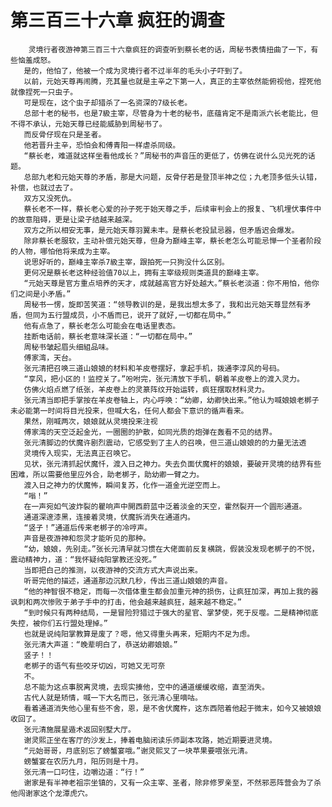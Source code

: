 # 第三百三十六章 疯狂的调查
        灵境行者夜游神第三百三十六章疯狂的调查听到蔡长老的话，周秘书表情扭曲了一下，有些恼羞成怒。
       是的，他怕了，他被一个成为灵境行者不过半年的毛头小子吓到了。
       以前，元始天尊再闹腾，充其量也就是主辛之下第一人，真正的主宰依然能俯视他，捏死他就像捏死一只虫子。
       可是现在，这个虫子却猎杀了一名资深的7级长老。
       总部十老的秘书，也是7級主宰，尽管身为十老的秘书，底蕴肯定不是南派六长老能比，但不得不承认，元始天尊已经能威胁到周秘书了。
       而反骨仔现在只是圣者。
       他若晋升主辛，恐怕会和傅青阳一样虐杀同级。
       “蔡长老，难道就这样坐看他成长？”周秘书的声音压的更低了，仿佛在说什么见光死的话题。
       总部九老和元始天尊的矛盾，那是大问题，反骨仔若是登顶半神之位；九老顶多低头认错，补偿，也就过去了。
       双方又没死仇。
       蔡长老不一样，蔡长老心爱的孙子死于始天尊之手，后续审判会上的报复、飞机埋伏事件中的故意阻碍，更是让梁子结越来越深。
       双方之所以相安无事，是元始天尊羽翼未丰。是蔡长老投鼠忌器，但矛盾迟会爆发。
       除非蔡长老服软，主动补偿元始天尊，但身为巅峰主宰，蔡长老怎么可能忌惮一个圣者阶段的人物，哪怕他将来成为主宰。
       说思好听的，巅峰主宰杀7級主宰，跟拍死一只狗没什么区别。
       更何况是蔡长老这种经验值70以上，拥有主宰级规则类道具的巅峰主宰。
       “元始天尊是官方重点培养的天才，成就越高官方好处越大。”蔡长老淡道：你不用怕，他你们之间是小矛盾。”
       周秘书一愣，旋即苦笑道：“领导教训的是，是我出想太多了，我和出元始天尊显然有矛盾，但同为五行盟成员，小不盾而已，说开了就好,一切都在局中。”
       他有点急了，蔡长老怎么可能会在电话里表态。
       挂断电话前，蔡长老意味深长道：“一切都在局中。”
       周秘书皱起眉头细組品味。
       傅家湾，天台。
       张元清把召唤三道山娘娘的材料和羊皮卷摆好，拿起手机，拨通李淳风的号码。
       “享风，把小区的！监控关了。”吩咐完，张元清放下手机，朝着羊皮卷上的渡入灵力。
       仿佛火焰点燃了纸张，羊皮卷上的灵篆阵纹开始运转，疯狂摆取材料灵力。
       张元清当即把手掌按在羊皮卷轴上，内心呼唤：“幼卿，幼卿快出来。”他认为喊娘娘老梆子未必能第一时间将目光投来，但喊大名，任何人都会下意识的循声看来。
       果然，刚喊两次，娘娘就从灵境投来注视
       傅家湾的天空泛起金光，一圈圈的护散，如同光质的炮弹在轰看不见的结界。
       张元清脚边的伏魔许剧烈震动，它感受到了主人的召唤，但三道山娘娘的的力量无法透
       灵境传入现实，无法真正召唤它。
       见状，张元清抓起伏魔忏，渡入日之神力。失去负面伏魔杆的娘娘，要破开灵境的结界有些困难，所以需要他里应外合，助老梆子，助幼卿一臂之力。
       渡入日之神力的伏魔怖，瞬间复苏，化作一道金光逆空而上。
       “嗡！”
       在一声宛如气波炸裂的瞿响声中開西蔚蓝中泛着淡金的天空，霍然裂开一个圆形通道。
       通道深邃漆黑，连接着灵境，伏魔拆消失在通道内。
       “竖子！”通道后传来老梆子的冷哼声。
       声音是夜游神和怨灵才能听见的那种。
       “幼，娘娘，先别走。”张长元清早就习惯在大佬面前反复横跳，假装没发现老梆子的不悦，震动精神力，道：“我怀疑纯阳掌教还没死。”
       当即把白己的推测，以夜游神的交流方式大声说出来。
       听哥完他的描述，通道那边沉默几秒，传出三道山娘娘的声音。
       “他的神智很不稳定，而每一次借体重生都会加重元神的损伤，让疯狂加深，再加上我的器讽刺和两次惨败于弟子手中的打击，他会越来越疯狂，越来越不稳定。”
       “到时候只有两种结局，一是冒险狩猎过于强大的星官、掌梦使，死于反噬。二是精神彻底失控，被你们五行盟处理掉。”
       也就是说纯阳掌教算是废了？嗯，他又得重头再来，短期内不足为虑。
       张元清大声道：“晚辈明白了，恭送幼卿娘娘。”
       竖子！！
       老梆子的语气有些咬牙切凶，可她又无可奈
       不。
       总不能为这点事脱离灵境，去现实揍他，空中的通道缓缓收缩，直至消失。
       古代人就是矫情，喊一下大名而已，张元清心里嘀咕。
       看着通道消失他心里有些不舍，恩，是不舍伏魔杵，这东西陪着他起于微末，如今又被娘娘收回了。
       张元清施展星遁术返回别墅大厅。
       谢灵熙正坐在客厅的沙发上，捧着电脑闭读乐师副本攻路，她近期要进灵境。
       “元始哥哥，月底别忘了螃蟹宴哦。”谢灵熙叉了一块苹果要喂张元清。
       螃蟹宴在农历九月，阳历则是十月。
       张元清一口叼住，边嚼边道：“行！”
       谢家是有半神老祖宗坐镇的，又有一众主宰、圣者，除非修罗亲至，不然邪恶阵营会为了杀他闯谢家这个龙潭虎穴。